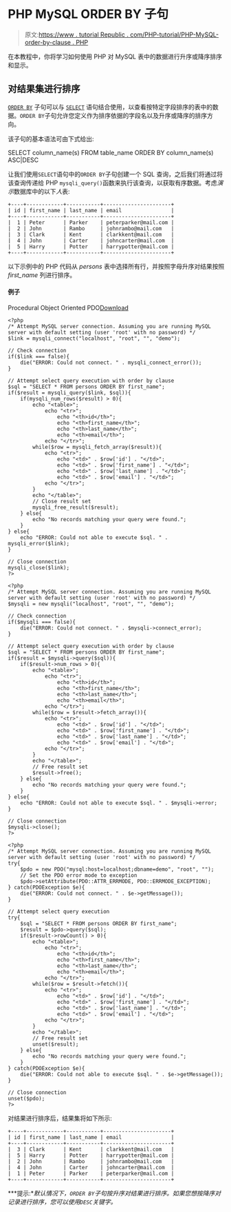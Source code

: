 # PHP MySQL ORDER BY 子句

> 原文:[https://www . tutorial Republic . com/PHP-tutorial/PHP-MySQL-order-by-clause . PHP](https://www.tutorialrepublic.com/php-tutorial/php-mysql-order-by-clause.php)

在本教程中，你将学习如何使用 PHP 对 MySQL 表中的数据进行升序或降序排序和显示。

## 对结果集进行排序

[`ORDER BY`](../sql-tutorial/sql-order-by-clause.php) 子句可以与 [`SELECT`](../sql-tutorial/sql-select-statement.php) 语句结合使用，以查看按特定字段排序的表中的数据。`ORDER BY`子句允许您定义作为排序依据的字段名以及升序或降序的排序方向。

该子句的基本语法可由下式给出:

SELECT column_name(s) FROM table_name ORDER BY column_name(s) ASC|DESC

让我们使用`SELECT`语句中的`ORDER BY`子句创建一个 SQL 查询，之后我们将通过将该查询传递给 PHP `mysqli_query()`函数来执行该查询，以获取有序数据。考虑*演示*数据库中的以下*人*表:

```
+----+------------+-----------+----------------------+
| id | first_name | last_name | email                |
+----+------------+-----------+----------------------+
|  1 | Peter      | Parker    | peterparker@mail.com |
|  2 | John       | Rambo     | johnrambo@mail.com   |
|  3 | Clark      | Kent      | clarkkent@mail.com   |
|  4 | John       | Carter    | johncarter@mail.com  |
|  5 | Harry      | Potter    | harrypotter@mail.com |
+----+------------+-----------+----------------------+

```

以下示例中的 PHP 代码从 *persons* 表中选择所有行，并按照字母升序对结果按照 *first_name* 列进行排序。

#### 例子

Procedural Object Oriented PDO[Download](../examples/bin/download-source.php?topic=php&file=mysql-order-by-clause "Download Source Code")

```
<?php
/* Attempt MySQL server connection. Assuming you are running MySQL
server with default setting (user 'root' with no password) */
$link = mysqli_connect("localhost", "root", "", "demo");

// Check connection
if($link === false){
    die("ERROR: Could not connect. " . mysqli_connect_error());
}

// Attempt select query execution with order by clause
$sql = "SELECT * FROM persons ORDER BY first_name";
if($result = mysqli_query($link, $sql)){
    if(mysqli_num_rows($result) > 0){
        echo "<table>";
            echo "<tr>";
                echo "<th>id</th>";
                echo "<th>first_name</th>";
                echo "<th>last_name</th>";
                echo "<th>email</th>";
            echo "</tr>";
        while($row = mysqli_fetch_array($result)){
            echo "<tr>";
                echo "<td>" . $row['id'] . "</td>";
                echo "<td>" . $row['first_name'] . "</td>";
                echo "<td>" . $row['last_name'] . "</td>";
                echo "<td>" . $row['email'] . "</td>";
            echo "</tr>";
        }
        echo "</table>";
        // Close result set
        mysqli_free_result($result);
    } else{
        echo "No records matching your query were found.";
    }
} else{
    echo "ERROR: Could not able to execute $sql. " . mysqli_error($link);
}

// Close connection
mysqli_close($link);
?>
```

```
<?php
/* Attempt MySQL server connection. Assuming you are running MySQL
server with default setting (user 'root' with no password) */
$mysqli = new mysqli("localhost", "root", "", "demo");

// Check connection
if($mysqli === false){
    die("ERROR: Could not connect. " . $mysqli->connect_error);
}

// Attempt select query execution with order by clause
$sql = "SELECT * FROM persons ORDER BY first_name";
if($result = $mysqli->query($sql)){
    if($result->num_rows > 0){
        echo "<table>";
            echo "<tr>";
                echo "<th>id</th>";
                echo "<th>first_name</th>";
                echo "<th>last_name</th>";
                echo "<th>email</th>";
            echo "</tr>";
        while($row = $result->fetch_array()){
            echo "<tr>";
                echo "<td>" . $row['id'] . "</td>";
                echo "<td>" . $row['first_name'] . "</td>";
                echo "<td>" . $row['last_name'] . "</td>";
                echo "<td>" . $row['email'] . "</td>";
            echo "</tr>";
        }
        echo "</table>";
        // Free result set
        $result->free();
    } else{
        echo "No records matching your query were found.";
    }
} else{
    echo "ERROR: Could not able to execute $sql. " . $mysqli->error;
}

// Close connection
$mysqli->close();
?>
```

```
<?php
/* Attempt MySQL server connection. Assuming you are running MySQL
server with default setting (user 'root' with no password) */
try{
    $pdo = new PDO("mysql:host=localhost;dbname=demo", "root", "");
    // Set the PDO error mode to exception
    $pdo->setAttribute(PDO::ATTR_ERRMODE, PDO::ERRMODE_EXCEPTION);
} catch(PDOException $e){
    die("ERROR: Could not connect. " . $e->getMessage());
}

// Attempt select query execution
try{
    $sql = "SELECT * FROM persons ORDER BY first_name";
    $result = $pdo->query($sql);
    if($result->rowCount() > 0){
        echo "<table>";
            echo "<tr>";
                echo "<th>id</th>";
                echo "<th>first_name</th>";
                echo "<th>last_name</th>";
                echo "<th>email</th>";
            echo "</tr>";
        while($row = $result->fetch()){
            echo "<tr>";
                echo "<td>" . $row['id'] . "</td>";
                echo "<td>" . $row['first_name'] . "</td>";
                echo "<td>" . $row['last_name'] . "</td>";
                echo "<td>" . $row['email'] . "</td>";
            echo "</tr>";
        }
        echo "</table>";
        // Free result set
        unset($result);
    } else{
        echo "No records matching your query were found.";
    }
} catch(PDOException $e){
    die("ERROR: Could not able to execute $sql. " . $e->getMessage());
}

// Close connection
unset($pdo);
?>
```

对结果进行排序后，结果集将如下所示:

```
+----+------------+-----------+----------------------+
| id | first_name | last_name | email                |
+----+------------+-----------+----------------------+
|  3 | Clark      | Kent      | clarkkent@mail.com   |
|  5 | Harry      | Potter    | harrypotter@mail.com |
|  2 | John       | Rambo     | johnrambo@mail.com   |
|  4 | John       | Carter    | johncarter@mail.com  |
|  1 | Peter      | Parker    | peterparker@mail.com |
+----+------------+-----------+----------------------+

```

 ***提示:**默认情况下，`ORDER BY`子句按升序对结果进行排序。如果您想按降序对记录进行排序，您可以使用`DESC`关键字。*